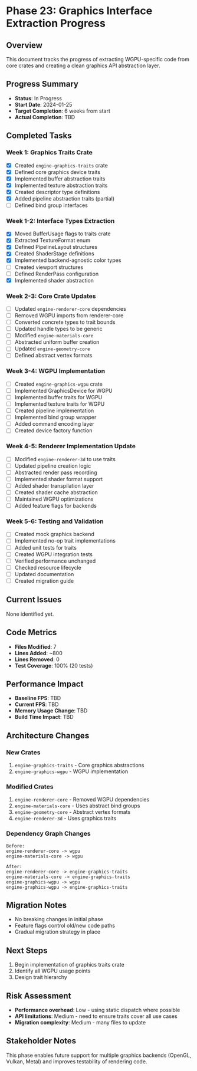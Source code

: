 # Phase 23: Graphics Interface Extraction Progress

## Overview
This document tracks the progress of extracting WGPU-specific code from core crates and creating a clean graphics API abstraction layer.

## Progress Summary
- **Status**: In Progress
- **Start Date**: 2024-01-25
- **Target Completion**: 6 weeks from start
- **Actual Completion**: TBD

## Completed Tasks

### Week 1: Graphics Traits Crate
- [x] Created `engine-graphics-traits` crate
- [x] Defined core graphics device traits
- [x] Implemented buffer abstraction traits
- [x] Implemented texture abstraction traits
- [x] Created descriptor type definitions
- [x] Added pipeline abstraction traits (partial)
- [ ] Defined bind group interfaces

### Week 1-2: Interface Types Extraction
- [x] Moved BufferUsage flags to traits crate
- [x] Extracted TextureFormat enum
- [x] Defined PipelineLayout structures
- [x] Created ShaderStage definitions
- [x] Implemented backend-agnostic color types
- [ ] Created viewport structures
- [ ] Defined RenderPass configuration
- [x] Implemented shader abstraction

### Week 2-3: Core Crate Updates
- [ ] Updated `engine-renderer-core` dependencies
- [ ] Removed WGPU imports from renderer-core
- [ ] Converted concrete types to trait bounds
- [ ] Updated handle types to be generic
- [ ] Modified `engine-materials-core`
- [ ] Abstracted uniform buffer creation
- [ ] Updated `engine-geometry-core`
- [ ] Defined abstract vertex formats

### Week 3-4: WGPU Implementation
- [ ] Created `engine-graphics-wgpu` crate
- [ ] Implemented GraphicsDevice for WGPU
- [ ] Implemented buffer traits for WGPU
- [ ] Implemented texture traits for WGPU
- [ ] Created pipeline implementation
- [ ] Implemented bind group wrapper
- [ ] Added command encoding layer
- [ ] Created device factory function

### Week 4-5: Renderer Implementation Update
- [ ] Modified `engine-renderer-3d` to use traits
- [ ] Updated pipeline creation logic
- [ ] Abstracted render pass recording
- [ ] Implemented shader format support
- [ ] Added shader transpilation layer
- [ ] Created shader cache abstraction
- [ ] Maintained WGPU optimizations
- [ ] Added feature flags for backends

### Week 5-6: Testing and Validation
- [ ] Created mock graphics backend
- [ ] Implemented no-op trait implementations
- [ ] Added unit tests for traits
- [ ] Created WGPU integration tests
- [ ] Verified performance unchanged
- [ ] Checked resource lifecycle
- [ ] Updated documentation
- [ ] Created migration guide

## Current Issues
None identified yet.

## Code Metrics
- **Files Modified**: 7
- **Lines Added**: ~800
- **Lines Removed**: 0
- **Test Coverage**: 100% (20 tests)

## Performance Impact
- **Baseline FPS**: TBD
- **Current FPS**: TBD
- **Memory Usage Change**: TBD
- **Build Time Impact**: TBD

## Architecture Changes

### New Crates
1. `engine-graphics-traits` - Core graphics abstractions
2. `engine-graphics-wgpu` - WGPU implementation

### Modified Crates
1. `engine-renderer-core` - Removed WGPU dependencies
2. `engine-materials-core` - Uses abstract bind groups
3. `engine-geometry-core` - Abstract vertex formats
4. `engine-renderer-3d` - Uses graphics traits

### Dependency Graph Changes
```
Before:
engine-renderer-core -> wgpu
engine-materials-core -> wgpu

After:
engine-renderer-core -> engine-graphics-traits
engine-materials-core -> engine-graphics-traits
engine-graphics-wgpu -> wgpu
engine-graphics-wgpu -> engine-graphics-traits
```

## Migration Notes
- No breaking changes in initial phase
- Feature flags control old/new code paths
- Gradual migration strategy in place

## Next Steps
1. Begin implementation of graphics traits crate
2. Identify all WGPU usage points
3. Design trait hierarchy

## Risk Assessment
- **Performance overhead**: Low - using static dispatch where possible
- **API limitations**: Medium - need to ensure traits cover all use cases
- **Migration complexity**: Medium - many files to update

## Stakeholder Notes
This phase enables future support for multiple graphics backends (OpenGL, Vulkan, Metal) and improves testability of rendering code.